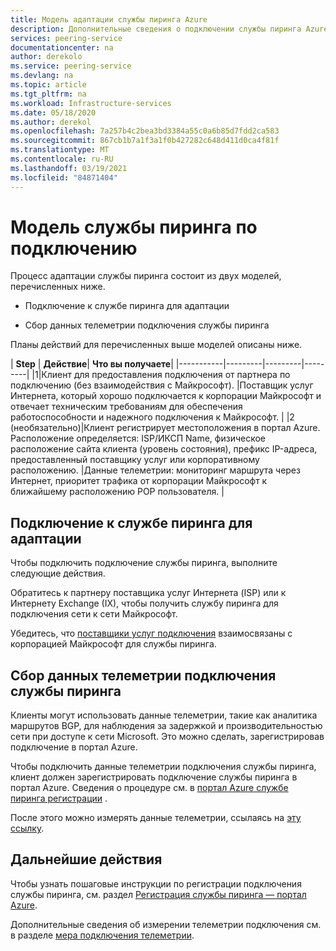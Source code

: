 ```yaml
---
title: Модель адаптации службы пиринга Azure
description: Дополнительные сведения о подключении службы пиринга Azure
services: peering-service
documentationcenter: na
author: derekolo
ms.service: peering-service
ms.devlang: na
ms.topic: article
ms.tgt_pltfrm: na
ms.workload: Infrastructure-services
ms.date: 05/18/2020
ms.author: derekol
ms.openlocfilehash: 7a257b4c2bea3bd3384a55c0a6b85d7fdd2ca583
ms.sourcegitcommit: 867cb1b7a1f3a1f0b427282c648d411d0ca4f81f
ms.translationtype: MT
ms.contentlocale: ru-RU
ms.lasthandoff: 03/19/2021
ms.locfileid: "84871404"
---
```

# <a name="onboarding-peering-service-model"></a>Модель службы пиринга по подключению

Процесс адаптации службы пиринга состоит из двух моделей, перечисленных ниже.

 - Подключение к службе пиринга для адаптации

 - Сбор данных телеметрии подключения службы пиринга

Планы действий для перечисленных выше моделей описаны ниже.

| **Step** | **Действие**| **Что вы получаете**|
|-----------|---------|---------|---------|
|1|Клиент для предоставления подключения от партнера по подключению (без взаимодействия с Майкрософт). |Поставщик услуг Интернета, который хорошо подключается к корпорации Майкрософт и отвечает техническим требованиям для обеспечения работоспособности и надежного подключения к Майкрософт.  |
|2 (необязательно)|Клиент регистрирует местоположения в портал Azure. Расположение определяется: ISP/ИКСП Name, физическое расположение сайта клиента (уровень состояния), префикс IP-адреса, предоставленный поставщику услуг или корпоративному расположению.  |Данные телеметрии: мониторинг маршрута через Интернет, приоритет трафика от корпорации Майкрософт к ближайшему расположению POP пользователя. |



## <a name="onboarding-peering-service-connection"></a>Подключение к службе пиринга для адаптации

Чтобы подключить подключение службы пиринга, выполните следующие действия.

Обратитесь к партнеру поставщика услуг Интернета (ISP) или к Интернету Exchange (IX), чтобы получить службу пиринга для подключения сети к сети Майкрософт.

Убедитесь, что [поставщики услуг подключения](location-partners.md) взаимосвязаны с корпорацией Майкрософт для службы пиринга. 

## <a name="onboarding-peering-service-connection-telemetry"></a>Сбор данных телеметрии подключения службы пиринга

Клиенты могут использовать данные телеметрии, такие как аналитика маршрутов BGP, для наблюдения за задержкой и производительностью сети при доступе к сети Microsoft. Это можно сделать, зарегистрировав подключение в портал Azure.

Чтобы подключить данные телеметрии подключения службы пиринга, клиент должен зарегистрировать подключение службы пиринга в портал Azure. Сведения о процедуре см. в [портал Azure службе пиринга регистрации](azure-portal.md) .

После этого можно измерять данные телеметрии, ссылаясь на [эту ссылку](measure-connection-telemetry.md).

## <a name="next-steps"></a>Дальнейшие действия

Чтобы узнать пошаговые инструкции по регистрации подключения службы пиринга, см. раздел [Регистрация службы пиринга — портал Azure](azure-portal.md).

Дополнительные сведения об измерении телеметрии подключения см. в разделе [мера подключения телеметрии](measure-connection-telemetry.md).
